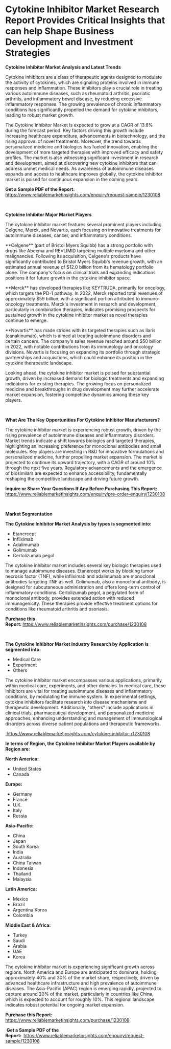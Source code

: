 <p><h1>Cytokine Inhibitor Market Research Report Provides Critical Insights that can help Shape Business Development and Investment Strategies</h1></p><p><strong>Cytokine Inhibitor Market Analysis and Latest Trends</strong></p>
<p><p>Cytokine inhibitors are a class of therapeutic agents designed to modulate the activity of cytokines, which are signaling proteins involved in immune responses and inflammation. These inhibitors play a crucial role in treating various autoimmune diseases, such as rheumatoid arthritis, psoriatic arthritis, and inflammatory bowel disease, by reducing excessive inflammatory responses. The growing prevalence of chronic inflammatory conditions has significantly propelled the demand for cytokine inhibitors, leading to robust market growth.</p><p>The Cytokine Inhibitor Market is expected to grow at a CAGR of 13.6% during the forecast period. Key factors driving this growth include increasing healthcare expenditure, advancements in biotechnology, and the rising approval of novel treatments. Moreover, the trend towards personalized medicine and biologics has fueled innovation, enabling the development of more targeted therapies with improved efficacy and safety profiles. The market is also witnessing significant investment in research and development, aimed at discovering new cytokine inhibitors that can address unmet medical needs. As awareness of autoimmune diseases expands and access to healthcare improves globally, the cytokine inhibitor market is poised for continuous expansion in the coming years.</p></p>
<p><strong>Get a Sample PDF of the Report:&nbsp;</strong> <a href="https://www.reliablemarketinsights.com/enquiry/request-sample/1230108?utm_campaign=3046&utm_medium=2&utm_source=Github&utm_content=ia&utm_term=19042025&utm_id=cytokine-inhibitor">https://www.reliablemarketinsights.com/enquiry/request-sample/1230108</a></p>
<p>&nbsp;</p>
<p><strong>Cytokine Inhibitor Major Market Players</strong></p>
<p><p>The cytokine inhibitor market features several prominent players including Celgene, Merck, and Novartis, each focusing on innovative treatments for autoimmune diseases, cancer, and inflammatory conditions.</p><p>**Celgene** (part of Bristol Myers Squibb) has a strong portfolio with drugs like Abecma and REVLIMID targeting multiple myeloma and other malignancies. Following its acquisition, Celgene's products have significantly contributed to Bristol Myers Squibb's revenue growth, with an estimated annual revenue of $12.0 billion from its hematology portfolio alone. The company's focus on clinical trials and expanding indications positions it for future growth in the cytokine inhibitor space.</p><p>**Merck** has developed therapies like KEYTRUDA, primarily for oncology, which targets the PD-1 pathway. In 2022, Merck reported total revenues of approximately $59 billion, with a significant portion attributed to immuno-oncology treatments. Merck's investment in research and development, particularly in combination therapies, indicates promising prospects for sustained growth in the cytokine inhibitor market as novel therapies continue to emerge.</p><p>**Novartis** has made strides with its targeted therapies such as Ilaris (canakinumab), which is aimed at treating autoimmune disorders and certain cancers. The company's sales revenue reached around $50 billion in 2022, with notable contributions from its immunology and oncology divisions. Novartis is focusing on expanding its portfolio through strategic partnerships and acquisitions, which could enhance its position in the cytokine therapeutic landscape.</p><p>Looking ahead, the cytokine inhibitor market is poised for substantial growth, driven by increased demand for biologic treatments and expanding indications for existing therapies. The growing focus on personalized medicine and breakthroughs in drug development may further accelerate market expansion, fostering competitive dynamics among these key players.</p></p>
<p>&nbsp;</p>
<p><strong>What Are The Key Opportunities For Cytokine Inhibitor Manufacturers?</strong></p>
<p><p>The cytokine inhibitor market is experiencing robust growth, driven by the rising prevalence of autoimmune diseases and inflammatory disorders. Market trends indicate a shift towards biologics and targeted therapies, highlighting an increasing preference for monoclonal antibodies and small molecules. Key players are investing in R&D for innovative formulations and personalized medicine, further propelling market expansion. The market is projected to continue its upward trajectory, with a CAGR of around 10% through the next five years. Regulatory advancements and the emergence of biosimilars are expected to enhance accessibility, fundamentally reshaping the competitive landscape and driving future growth.</p></p>
<p><strong>Inquire or Share Your Questions If Any Before Purchasing This Report:</strong> <a href="https://www.reliablemarketinsights.com/enquiry/pre-order-enquiry/1230108?utm_campaign=3046&utm_medium=2&utm_source=Github&utm_content=ia&utm_term=19042025&utm_id=cytokine-inhibitor">https://www.reliablemarketinsights.com/enquiry/pre-order-enquiry/1230108</a></p>
<p>&nbsp;</p>
<p><strong>Market Segmentation</strong></p>
<p><strong>The Cytokine Inhibitor Market Analysis by types is segmented into:</strong></p>
<p><ul><li>Etanercept</li><li>Infliximab</li><li>Adalimumab</li><li>Golimumab</li><li>Certolizumab pegol</li></ul></p>
<p><p>The cytokine inhibitor market includes several key biologic therapies used to manage autoimmune diseases. Etanercept works by blocking tumor necrosis factor (TNF), while infliximab and adalimumab are monoclonal antibodies targeting TNF as well. Golimumab, also a monoclonal antibody, is designed for subcutaneous administration and offers long-term control of inflammatory conditions. Certolizumab pegol, a pegylated form of monoclonal antibody, provides extended action with reduced immunogenicity. These therapies provide effective treatment options for conditions like rheumatoid arthritis and psoriasis.</p></p>
<p><strong>Purchase this Report:&nbsp;</strong><a href="https://www.reliablemarketinsights.com/purchase/1230108?utm_campaign=3046&utm_medium=2&utm_source=Github&utm_content=ia&utm_term=19042025&utm_id=cytokine-inhibitor">https://www.reliablemarketinsights.com/purchase/1230108</a></p>
<p>&nbsp;</p>
<p><strong>The Cytokine Inhibitor Market Industry Research by Application is segmented into:</strong></p>
<p><ul><li>Medical Care</li><li>Experiment</li><li>Others</li></ul></p>
<p><p>The cytokine inhibitor market encompasses various applications, primarily within medical care, experiments, and other domains. In medical care, these inhibitors are vital for treating autoimmune diseases and inflammatory conditions, by modulating the immune system. In experimental settings, cytokine inhibitors facilitate research into disease mechanisms and therapeutic development. Additionally, "others" include applications in clinical trials, pharmaceutical development, and personalized medicine approaches, enhancing understanding and management of immunological disorders across diverse patient populations and therapeutic frameworks.</p></p>
<p><a href="https://www.reliablemarketinsights.com/cytokine-inhibitor-r1230108?utm_campaign=3046&utm_medium=2&utm_source=Github&utm_content=ia&utm_term=19042025&utm_id=cytokine-inhibitor">&nbsp;https://www.reliablemarketinsights.com/cytokine-inhibitor-r1230108</a></p>
<p><strong>In terms of Region, the Cytokine Inhibitor Market Players available by Region are:</strong></p>
<p>
    <p> <strong> North America: </strong>
        <ul>
            <li>United States</li>
            <li>Canada</li>
        </ul>
        </p> 
    <p> <strong> Europe: </strong>
        <ul>
            <li>Germany</li>
            <li>France</li>
            <li>U.K.</li>
            <li>Italy</li>
            <li>Russia</li>
        </ul>
        </p> 
    <p> <strong> Asia-Pacific: </strong>
        <ul>
            <li>China</li>
            <li>Japan</li>
            <li>South Korea</li>
            <li>India</li>
            <li>Australia</li>
            <li>China Taiwan</li>
            <li>Indonesia</li>
            <li>Thailand</li>
            <li>Malaysia</li>
        </ul>
        </p> 
    <p> <strong> Latin America: </strong>
        <ul>
            <li>Mexico</li>
            <li>Brazil</li>
            <li>Argentina Korea</li>
            <li>Colombia</li>
        </ul>
        </p> 
    <p> <strong> Middle East & Africa: </strong>
        <ul>
            <li>Turkey</li>
            <li>Saudi</li>
            <li>Arabia</li>
            <li>UAE</li>
            <li>Korea</li>
        </ul>
    </p>
    </p>
<p><p>The cytokine inhibitor market is experiencing significant growth across regions. North America and Europe are anticipated to dominate, holding approximately 40% and 30% of the market share, respectively, driven by advanced healthcare infrastructure and high prevalence of autoimmune diseases. The Asia-Pacific (APAC) region is emerging rapidly, projected to capture around 20% of the market, particularly in countries like China, which is expected to account for roughly 10%. This regional landscape indicates robust potential for ongoing market expansion.</p></p>
<p><strong>Purchase this Report: </strong><a href="https://www.reliablemarketinsights.com/purchase/1230108?utm_campaign=3046&utm_medium=2&utm_source=Github&utm_content=ia&utm_term=19042025&utm_id=cytokine-inhibitor">https://www.reliablemarketinsights.com/purchase/1230108</a></p>
<p>&nbsp;<strong>Get a Sample PDF of the Report:&nbsp;&nbsp;</strong><a href="https://www.reliablemarketinsights.com/enquiry/request-sample/1230108?utm_campaign=3046&utm_medium=2&utm_source=Github&utm_content=ia&utm_term=19042025&utm_id=cytokine-inhibitor">https://www.reliablemarketinsights.com/enquiry/request-sample/1230108</a></p>
<p><strong></strong></p>
<p><p></p><p></p><p></p></p>